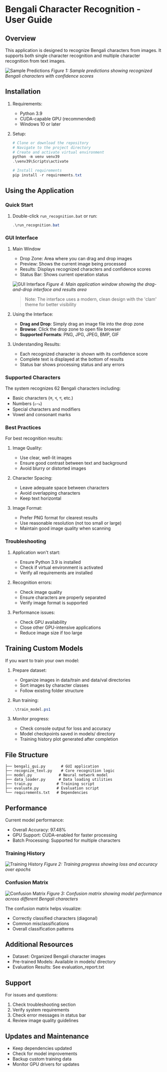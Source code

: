 # Bengali Character Recognition - User Guide

## Overview
This application is designed to recognize Bengali characters from images. It supports both single character recognition and multiple character recognition from text images.

![Sample Predictions](images/sample_predictions.png)
*Figure 1: Sample predictions showing recognized Bengali characters with confidence scores*

## Installation

1. Requirements:
   - Python 3.9
   - CUDA-capable GPU (recommended)
   - Windows 10 or later

2. Setup:
   ```powershell
   # Clone or download the repository
   # Navigate to the project directory
   # Create and activate virtual environment
   python -m venv venv39
   .\venv39\Scripts\activate

   # Install requirements
   pip install -r requirements.txt
   ```

## Using the Application

### Quick Start
1. Double-click `run_recognition.bat` or run:
   ```powershell
   .\run_recognition.bat
   ```

### GUI Interface

1. Main Window
   - Drop Zone: Area where you can drag and drop images
   - Preview: Shows the current image being processed
   - Results: Displays recognized characters and confidence scores
   - Status Bar: Shows current operation status

   ![GUI Interface](images/gui_interface.png)
   *Figure 4: Main application window showing the drag-and-drop interface and results area*

   > Note: The interface uses a modern, clean design with the 'clam' theme for better visibility

2. Using the Interface:
   - **Drag and Drop**: Simply drag an image file into the drop zone
   - **Browse**: Click the drop zone to open file browser
   - **Supported Formats**: PNG, JPG, JPEG, BMP, GIF

3. Understanding Results:
   - Each recognized character is shown with its confidence score
   - Complete text is displayed at the bottom of results
   - Status bar shows processing status and any errors

### Supported Characters

The system recognizes 62 Bengali characters including:
- Basic characters (ক, খ, গ, etc.)
- Numbers (০-৯)
- Special characters and modifiers
- Vowel and consonant marks

### Best Practices

For best recognition results:
1. Image Quality:
   - Use clear, well-lit images
   - Ensure good contrast between text and background
   - Avoid blurry or distorted images

2. Character Spacing:
   - Leave adequate space between characters
   - Avoid overlapping characters
   - Keep text horizontal

3. Image Format:
   - Prefer PNG format for clearest results
   - Use reasonable resolution (not too small or large)
   - Maintain good image quality when scanning

### Troubleshooting

1. Application won't start:
   - Ensure Python 3.9 is installed
   - Check if virtual environment is activated
   - Verify all requirements are installed

2. Recognition errors:
   - Check image quality
   - Ensure characters are properly separated
   - Verify image format is supported

3. Performance issues:
   - Check GPU availability
   - Close other GPU-intensive applications
   - Reduce image size if too large

## Training Custom Models

If you want to train your own model:

1. Prepare dataset:
   - Organize images in data/train and data/val directories
   - Sort images by character classes
   - Follow existing folder structure

2. Run training:
   ```powershell
   .\train_model.ps1
   ```

3. Monitor progress:
   - Check console output for loss and accuracy
   - Model checkpoints saved in models/ directory
   - Training history plot generated after completion

## File Structure

```
├── bengali_gui.py       # GUI application
├── recognize_text.py    # Core recognition logic
├── model.py            # Neural network model
├── data_loader.py      # Data loading utilities
├── train.py           # Training script
├── evaluate.py        # Evaluation script
└── requirements.txt   # Dependencies
```

## Performance

Current model performance:
- Overall Accuracy: 97.48%
- GPU Support: CUDA-enabled for faster processing
- Batch Processing: Supported for multiple characters

### Training History
![Training History](images/training_history.png)
*Figure 2: Training progress showing loss and accuracy over epochs*

### Confusion Matrix
![Confusion Matrix](images/confusion_matrix.png)
*Figure 3: Confusion matrix showing model performance across different Bengali characters*

The confusion matrix helps visualize:
- Correctly classified characters (diagonal)
- Common misclassifications
- Overall classification patterns

## Additional Resources

- Dataset: Organized Bengali character images
- Pre-trained Models: Available in models/ directory
- Evaluation Results: See evaluation_report.txt

## Support

For issues and questions:
1. Check troubleshooting section
2. Verify system requirements
3. Check error messages in status bar
4. Review image quality guidelines

## Updates and Maintenance

- Keep dependencies updated
- Check for model improvements
- Backup custom training data
- Monitor GPU drivers for updates
